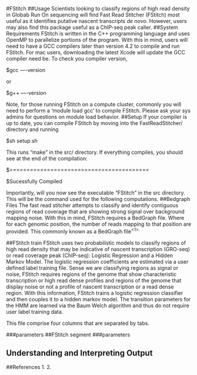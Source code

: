 #FStitch
##Usage
Scientists looking to classify regions of high read density in Globab Run On sequencing will find Fast Read Stitcher (FStitch) most useful as it identifies putative nascent transcripts _de novo_. However, users may also find this package useful as a ChIP-seq peak caller.
##System Requirements
FStitch is written in the C++ programming language and uses OpenMP to parallelize portions of the program.  With this in mind, users will need to have a GCC compilers later than version 4.2 to compile and run FStitch. For mac users, downloading the latest Xcode will update the GCC compiler need be. To check you compiler version, 

$gcc —-version

or 

$g++ —-version

Note, for those running FStitch on a compute cluster, commonly you will need to perform a ‘module load gcc<version>’ to compile FStitch. Please ask your sys admins for questions on module load behavior. 
##Setup
If your compiler is up to date, you can compile FStitch by moving into the FastReadStitcher/ directory and running 

$sh setup.sh

This runs “make” in the src/ directory. If everything compiles, you should see at the end of the compilation:

$=========================================

$Sucessfully Compiled

Importantly, will you now see the executable “FStitch” in the src directory. This will be the command used for the following computations. 
##Bedgraph Files
The fast read stitcher attempts to classify and identify contiguous regions of read coverage that are showing strong signal over background mapping noise. With this in mind, FStitch requires a BedGraph file. Where for each genomic position, the number of reads mapping to that position are provided. This commonly known as a BedGraph file<sup><1>.  





##FStitch train
FStitch uses two probabilistic models to classify regions of high read density that may be indicative of nascent transcription (GRO-seq) or read coverage peak (ChIP-seq): Logistic Regression and a Hidden Markov Model. The logistic regression coefficients are estimated via a user defined label training file.  Sense we are classifying regions as signal or noise, FStitch requires regions of the genome that show characteristic transcription or high read dense profiles and regions of the genome that display noise or not a profile of nascent transcription or a read dense region. With this information, FStitch trains a logistic regression classifier and then couples it to a hidden markov model. The transition parameters for the HMM are learned via the Baum Welch algorithm and thus do not require user label training data.  




This file comprise four columns that are separated by tabs.  



###parameters
##FStitch segment
###parameters
## Understanding and Interpreting Output
##References
1. 
2.


